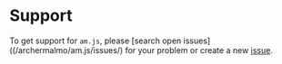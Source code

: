 # Support

To get support for `am.js`, please [search open issues]((/archermalmo/am.js/issues/) for your problem or create a new [issue](/archermalmo/am.js/issues/new).